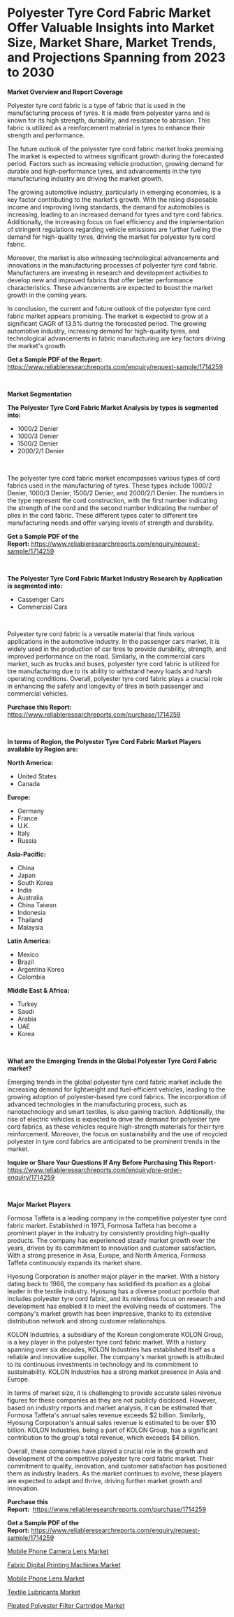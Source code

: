 <p><h1>Polyester Tyre Cord Fabric Market Offer Valuable Insights into Market Size, Market Share, Market Trends, and Projections Spanning from 2023 to 2030</h1></p><p><strong>Market Overview and Report Coverage</strong></p>
<p><p>Polyester tyre cord fabric is a type of fabric that is used in the manufacturing process of tyres. It is made from polyester yarns and is known for its high strength, durability, and resistance to abrasion. This fabric is utilized as a reinforcement material in tyres to enhance their strength and performance.</p><p>The future outlook of the polyester tyre cord fabric market looks promising. The market is expected to witness significant growth during the forecasted period. Factors such as increasing vehicle production, growing demand for durable and high-performance tyres, and advancements in the tyre manufacturing industry are driving the market growth.</p><p>The growing automotive industry, particularly in emerging economies, is a key factor contributing to the market's growth. With the rising disposable income and improving living standards, the demand for automobiles is increasing, leading to an increased demand for tyres and tyre cord fabrics. Additionally, the increasing focus on fuel efficiency and the implementation of stringent regulations regarding vehicle emissions are further fueling the demand for high-quality tyres, driving the market for polyester tyre cord fabric.</p><p>Moreover, the market is also witnessing technological advancements and innovations in the manufacturing processes of polyester tyre cord fabric. Manufacturers are investing in research and development activities to develop new and improved fabrics that offer better performance characteristics. These advancements are expected to boost the market growth in the coming years.</p><p>In conclusion, the current and future outlook of the polyester tyre cord fabric market appears promising. The market is expected to grow at a significant CAGR of 13.5% during the forecasted period. The growing automotive industry, increasing demand for high-quality tyres, and technological advancements in fabric manufacturing are key factors driving the market's growth.</p></p>
<p><strong>Get a Sample PDF of the Report:</strong> <a href="https://www.reliableresearchreports.com/enquiry/request-sample/1714259">https://www.reliableresearchreports.com/enquiry/request-sample/1714259</a></p>
<p>&nbsp;</p>
<p><strong>Market Segmentation</strong></p>
<p><strong>The Polyester Tyre Cord Fabric Market Analysis by types is segmented into:</strong></p>
<p><ul><li>1000/2 Denier</li><li>1000/3 Denier</li><li>1500/2 Denier</li><li>2000/2/1 Denier</li></ul></p>
<p>&nbsp;</p>
<p><p>The polyester tyre cord fabric market encompasses various types of cord fabrics used in the manufacturing of tyres. These types include 1000/2 Denier, 1000/3 Denier, 1500/2 Denier, and 2000/2/1 Denier. The numbers in the type represent the cord construction, with the first number indicating the strength of the cord and the second number indicating the number of plies in the cord fabric. These different types cater to different tire manufacturing needs and offer varying levels of strength and durability.</p></p>
<p><strong>Get a Sample PDF of the Report:</strong>&nbsp;<a href="https://www.reliableresearchreports.com/enquiry/request-sample/1714259">https://www.reliableresearchreports.com/enquiry/request-sample/1714259</a></p>
<p>&nbsp;</p>
<p><strong>The Polyester Tyre Cord Fabric Market Industry Research by Application is segmented into:</strong></p>
<p><ul><li>Cassenger Cars</li><li>Commercial Cars</li></ul></p>
<p>&nbsp;</p>
<p><p>Polyester tyre cord fabric is a versatile material that finds various applications in the automotive industry. In the passenger cars market, it is widely used in the production of car tires to provide durability, strength, and improved performance on the road. Similarly, in the commercial cars market, such as trucks and buses, polyester tyre cord fabric is utilized for tire manufacturing due to its ability to withstand heavy loads and harsh operating conditions. Overall, polyester tyre cord fabric plays a crucial role in enhancing the safety and longevity of tires in both passenger and commercial vehicles.</p></p>
<p><strong>Purchase this Report:</strong>&nbsp; <a href="https://www.reliableresearchreports.com/purchase/1714259">https://www.reliableresearchreports.com/purchase/1714259</a></p>
<p>&nbsp;</p>
<p><strong>In terms of Region, the Polyester Tyre Cord Fabric Market Players available by Region are:</strong></p>
<p>
    <p> <strong> North America: </strong>
        <ul>
            <li>United States</li>
            <li>Canada</li>
        </ul>
        </p> 
    <p> <strong> Europe: </strong>
        <ul>
            <li>Germany</li>
            <li>France</li>
            <li>U.K.</li>
            <li>Italy</li>
            <li>Russia</li>
        </ul>
        </p> 
    <p> <strong> Asia-Pacific: </strong>
        <ul>
            <li>China</li>
            <li>Japan</li>
            <li>South Korea</li>
            <li>India</li>
            <li>Australia</li>
            <li>China Taiwan</li>
            <li>Indonesia</li>
            <li>Thailand</li>
            <li>Malaysia</li>
        </ul>
        </p> 
    <p> <strong> Latin America: </strong>
        <ul>
            <li>Mexico</li>
            <li>Brazil</li>
            <li>Argentina Korea</li>
            <li>Colombia</li>
        </ul>
        </p> 
    <p> <strong> Middle East & Africa: </strong>
        <ul>
            <li>Turkey</li>
            <li>Saudi</li>
            <li>Arabia</li>
            <li>UAE</li>
            <li>Korea</li>
        </ul>
    </p>
    </p>
<p>&nbsp;</p>
<p><strong>What are the Emerging Trends in the Global Polyester Tyre Cord Fabric market?</strong></p>
<p><p>Emerging trends in the global polyester tyre cord fabric market include the increasing demand for lightweight and fuel-efficient vehicles, leading to the growing adoption of polyester-based tyre cord fabrics. The incorporation of advanced technologies in the manufacturing process, such as nanotechnology and smart textiles, is also gaining traction. Additionally, the rise of electric vehicles is expected to drive the demand for polyester tyre cord fabrics, as these vehicles require high-strength materials for their tyre reinforcement. Moreover, the focus on sustainability and the use of recycled polyester in tyre cord fabrics are anticipated to be prominent trends in the market.</p></p>
<p><strong>Inquire or Share Your Questions If Any Before Purchasing This Report</strong>- <a href="https://www.reliableresearchreports.com/enquiry/pre-order-enquiry/1714259">https://www.reliableresearchreports.com/enquiry/pre-order-enquiry/1714259</a></p>
<p>&nbsp;</p>
<p><strong>Major Market Players</strong></p>
<p><p>Formosa Taffeta is a leading company in the competitive polyester tyre cord fabric market. Established in 1973, Formosa Taffeta has become a prominent player in the industry by consistently providing high-quality products. The company has experienced steady market growth over the years, driven by its commitment to innovation and customer satisfaction. With a strong presence in Asia, Europe, and North America, Formosa Taffeta continuously expands its market share.</p><p>Hyosung Corporation is another major player in the market. With a history dating back to 1966, the company has solidified its position as a global leader in the textile industry. Hyosung has a diverse product portfolio that includes polyester tyre cord fabric, and its relentless focus on research and development has enabled it to meet the evolving needs of customers. The company's market growth has been impressive, thanks to its extensive distribution network and strong customer relationships. </p><p>KOLON Industries, a subsidiary of the Korean conglomerate KOLON Group, is a key player in the polyester tyre cord fabric market. With a history spanning over six decades, KOLON Industries has established itself as a reliable and innovative supplier. The company's market growth is attributed to its continuous investments in technology and its commitment to sustainability. KOLON Industries has a strong market presence in Asia and Europe.</p><p>In terms of market size, it is challenging to provide accurate sales revenue figures for these companies as they are not publicly disclosed. However, based on industry reports and market analysis, it can be estimated that Formosa Taffeta's annual sales revenue exceeds $2 billion. Similarly, Hyosung Corporation's annual sales revenue is estimated to be over $10 billion. KOLON Industries, being a part of KOLON Group, has a significant contribution to the group's total revenue, which exceeds $4 billion.</p><p>Overall, these companies have played a crucial role in the growth and development of the competitive polyester tyre cord fabric market. Their commitment to quality, innovation, and customer satisfaction has positioned them as industry leaders. As the market continues to evolve, these players are expected to adapt and thrive, driving further market growth and innovation.</p></p>
<p><strong>Purchase this Report:</strong>&nbsp;&nbsp;<a href="https://www.reliableresearchreports.com/purchase/1714259">https://www.reliableresearchreports.com/purchase/1714259</a></p>
<p></p>
<p><strong>Get a Sample PDF of the Report:</strong>&nbsp;<a href="https://www.reliableresearchreports.com/enquiry/request-sample/1714259">https://www.reliableresearchreports.com/enquiry/request-sample/1714259</a></p>
<p><p><a href="https://medium.com/@charvi.reportprime/mobile-phone-camera-lens-market-insight-market-trends-growth-forecasted-from-2023-to-2030-ca5932270080">Mobile Phone Camera Lens Market</a></p><p><a href="https://medium.com/@stand.tough.park/fabric-digital-printing-machines-market-comprehensive-assessment-by-type-application-and-dbbc309c0c67">Fabric Digital Printing Machines Market</a></p><p><a href="https://medium.com/@vrahul.reportprime/mobile-phone-lens-market-insight-market-trends-growth-forecasted-from-2023-to-2030-d7fd7a2e8e9b">Mobile Phone Lens Market</a></p><p><a href="https://github.com/melchekhinf/Market-Research-Report-List-1/blob/main/textile-lubricants-market.md">Textile Lubricants Market</a></p><p><a href="https://github.com/sndrkn/Market-Research-Report-List-1/blob/main/pleated-polyester-filter-cartridge-market.md">Pleated Polyester Filter Cartridge Market</a></p></p>